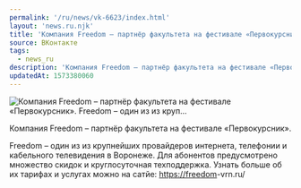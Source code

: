 ```yaml
---
permalink: '/ru/news/vk-6623/index.html'
layout: 'news.ru.njk'
title: 'Компания Freedom – партнёр факультета на фестивале «Первокурсник». Freedom – один из из круп'
source: ВКонтакте
tags:
  - news_ru
description: 'Компания Freedom – партнёр факультета на фестивале «Первокурсник». Freedom – один из из круп…'
updatedAt: 1573380060
---
```

![Компания Freedom – партнёр факультета на фестивале «Первокурсник». Freedom – один из из круп…](https://sun9-27.userapi.com/impf/98RJmQEdrlGvxFHx5ips8KL01zdKeqX4VIxRSA/KuXHTIZcmiY.jpg?size=1280x813&quality=96&proxy=1&sign=f4e5580a2b0bb23c5ba7d8392c48885a&c_uniq_tag=tv90_qLVDSJIY1c1EID2WYPbda4T_udwMcPeoHB-fP4&type=album)

Компания Freedom – партнёр факультета на фестивале «Первокурсник».

Freedom – один из из крупнейших провайдеров интернета, телефонии и кабельного телевидения в Воронеже. Для абонентов предусмотрено множество скидок и круглосуточная техподдержка. Узнать больше об их тарифах и услугах можно на сатйе: [https://freedom](https://freedom)-vrn.ru/
